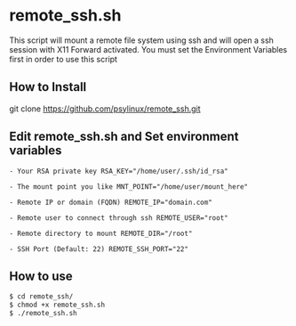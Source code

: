 # remote_ssh.sh

This script will mount a remote file system using ssh and will open a ssh session with X11 Forward activated.
You must set the Environment Variables first in order to use this script


## How to Install

git clone https://github.com/psylinux/remote_ssh.git


## Edit remote_ssh.sh and Set environment variables
	- Your RSA private key RSA_KEY="/home/user/.ssh/id_rsa"

	- The mount point you like MNT_POINT="/home/user/mount_here"

	- Remote IP or domain (FQDN) REMOTE_IP="domain.com"

	- Remote user to connect through ssh REMOTE_USER="root"

	- Remote directory to mount REMOTE_DIR="/root" 

	- SSH Port (Default: 22) REMOTE_SSH_PORT="22"


## How to use

```sh
$ cd remote_ssh/
$ chmod +x remote_ssh.sh
$ ./remote_ssh.sh
```

